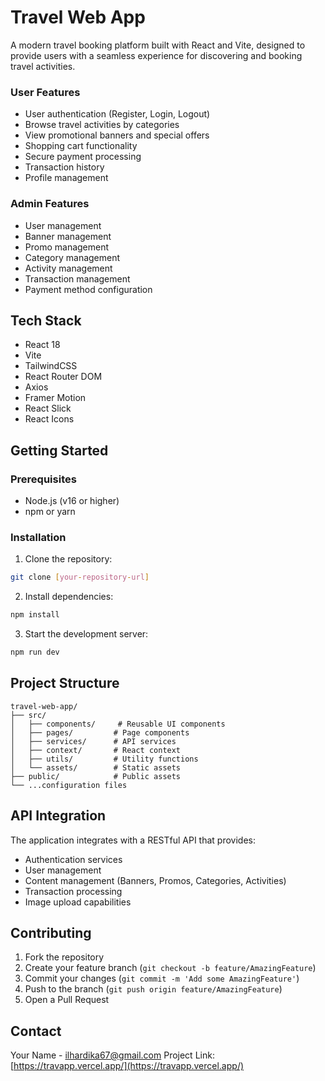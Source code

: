 # Travel Web App

A modern travel booking platform built with React and Vite, designed to provide users with a seamless experience for discovering and booking travel activities.

### User Features

- User authentication (Register, Login, Logout)
- Browse travel activities by categories
- View promotional banners and special offers
- Shopping cart functionality
- Secure payment processing
- Transaction history
- Profile management

### Admin Features

- User management
- Banner management
- Promo management
- Category management
- Activity management
- Transaction management
- Payment method configuration

## Tech Stack

- React 18
- Vite
- TailwindCSS
- React Router DOM
- Axios
- Framer Motion
- React Slick
- React Icons

## Getting Started

### Prerequisites

- Node.js (v16 or higher)
- npm or yarn

### Installation

1. Clone the repository:

```bash
git clone [your-repository-url]
```

2. Install dependencies:

```bash
npm install
```

3. Start the development server:

```bash
npm run dev
```

## Project Structure

```
travel-web-app/
├── src/
│   ├── components/     # Reusable UI components
│   ├── pages/         # Page components
│   ├── services/      # API services
│   ├── context/       # React context
│   ├── utils/         # Utility functions
│   └── assets/        # Static assets
├── public/            # Public assets
└── ...configuration files
```

## API Integration

The application integrates with a RESTful API that provides:

- Authentication services
- User management
- Content management (Banners, Promos, Categories, Activities)
- Transaction processing
- Image upload capabilities

## Contributing

1. Fork the repository
2. Create your feature branch (`git checkout -b feature/AmazingFeature`)
3. Commit your changes (`git commit -m 'Add some AmazingFeature'`)
4. Push to the branch (`git push origin feature/AmazingFeature`)
5. Open a Pull Request

## Contact

Your Name - [ilhardika67@gmail.com](mailto:ilhardika67@gmail.com)
Project Link: [https://travapp.vercel.app/](https://travapp.vercel.app/)
